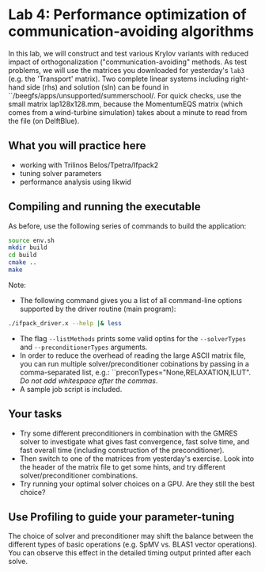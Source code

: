 # Lab 4: Performance optimization of communication-avoiding algorithms

In this lab, we will construct and test various Krylov variants with reduced impact of orthogonalization
("communication-avoiding" methods. As test problems, we will use the matrices you downloaded for yesterday's ``lab3``
(e.g. the 'Transport' matrix). Two complete linear systems including right-hand side (rhs) and solution (sln) can 
be found in ``/beegfs/apps/unsupported/summerschool/. For quick checks, use the small matrix lap128x128.mm, because the MomentumEQS matrix 
(which comes from a wind-turbine simulation) takes about a minute to read from the file (on DelftBlue).

## What you will practice here

- working with Trilinos Belos/Tpetra/Ifpack2
- tuning solver parameters
- performance analysis using likwid

## Compiling and running the executable

As before, use the following series of commands to build the application:
```bash
source env.sh
mkdir build
cd build
cmake ..
make
```

Note:
- The following command gives you a list of all command-line options supported by the driver routine (main program):
```bash
./ifpack_driver.x --help |& less
```
- The flag ``--listMethods`` prints some valid optins for the ``--solverTypes`` and ``--preconditionerTypes`` arguments.
- In order to reduce the overhead of reading the large ASCII matrix file, you can run multiple solver/preconditioner
cobinations by passing in a comma-separated list, e.g.: ``preconTypes="None,RELAXATION,ILUT". _Do not add whitespace after the commas_.
- A sample job script is included.

## Your tasks

- Try some different preconditioners in combination with the GMRES solver to investigate what gives fast convergence, fast solve time,
and fast overall time (including construction of the preconditioner).
- Then switch to one of the matrices from yesterday's exercise. Look into the header of the matrix file to
get some hints, and try different solver/preconditioner combinations.
- Try running your optimal solver choices on a GPU. Are they still the best choice?

## Use Profiling to guide your parameter-tuning

The choice of solver and preconditioner may shift the balance between the different types of
basic operations (e.g. SpMV vs. BLAS1 vector operations). You can observe this effect in the 
detailed timing output printed after each solve.
